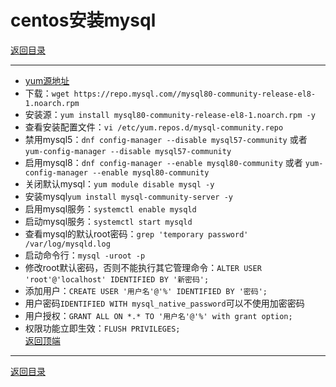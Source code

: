 # centos安装mysql

[返回目录](/mysql/README.md)

---

- [yum源地址](https://dev.mysql.com/downloads/repo/yum/)
- 下载：`wget https://repo.mysql.com//mysql80-community-release-el8-1.noarch.rpm`
- 安装源：`yum install mysql80-community-release-el8-1.noarch.rpm -y`
- 查看安装配置文件：`vi /etc/yum.repos.d/mysql-community.repo`
- 禁用mysql5：`dnf config-manager --disable mysql57-community` 或者 `yum-config-manager --disable mysql57-community`
- 启用mysql8：`dnf config-manager --enable mysql80-community` 或者 `yum-config-manager --enable mysql80-community`
- 关闭默认mysql：`yum module disable mysql -y`
- 安装mysql`yum install mysql-community-server -y`
- 启用mysql服务：`systemctl enable mysqld`
- 启动mysql服务：`systemctl start mysqld`
- 查看mysql的默认root密码：`grep 'temporary password' /var/log/mysqld.log`
- 启动命令行：`mysql -uroot -p`
- 修改root默认密码，否则不能执行其它管理命令：`ALTER USER 'root'@'localhost' IDENTIFIED BY '新密码';`
- 添加用户：`CREATE USER '用户名'@'%' IDENTIFIED BY '密码';`
- 用户密码`IDENTIFIED WITH mysql_native_password`可以不使用加密密码
- 用户授权：`GRANT ALL ON *.* TO '用户名'@'%' with grant option;`
- 权限功能立即生效：`FLUSH PRIVILEGES;`  
[返回顶端](#centos安装mysql)

---
[返回目录](/mysql/README.md)
